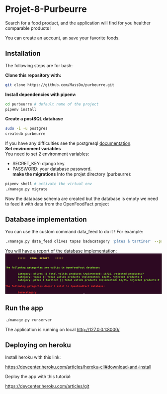 # Projet-8-Purbeurre

Search for a food product, and the application will find for you healther comparable products ! 

You can create an account, an save your favorite foods.

## Installation

The following steps are for bash:

**Clone this repository with:**
```sh
git clone https://github.com/MassDo/purbeurre.git
```
**Install dependencies with pipenv:**
```sh
cd purbeurre # default name of the project
pipenv install
```
**Create a postSQL database**
```sh
sudo -i -u postgres
createdb purbeurre 
```
If you have any difficulties see the postgresql [documentation](https://www.postgresql.org/).<br>
**Set environment variables**<br>
You need to set 2 environment variables:
* SECRET_KEY: django key.
* PASSWORD: your database password.<br>
**make the migrations**
Into the projet directory (purbeurre):
```sh
pipenv shell # activate the virtual env
./manage.py migrate 
```
Now the database schema are created but the database is empty we need to feed it with data from the OpenFoodFact project

## Database implementation
You can use the custom command data_feed to do it !
For example: 
```sh
./manage.py data_feed olives tapas badacategory 'pâtes à tartiner' --prod=25
```
You will have a report of the database implementation:
![data_feed](static/img/data_feed.png)

## Run the app

```sh
./manage.py runserver
```
The application is running on local http://127.0.0.1:8000/

## Deploying on heroku

Install heroku with this link:

https://devcenter.heroku.com/articles/heroku-cli#download-and-install

Deploy the app with this tutorial:

https://devcenter.heroku.com/articles/git
